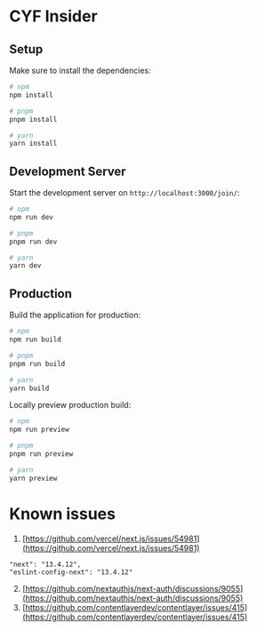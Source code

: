 # CYF Insider

## Setup

Make sure to install the dependencies:

```bash
# npm
npm install

# pnpm
pnpm install

# yarn
yarn install
```

## Development Server

Start the development server on `http://localhost:3000/join/`:

```bash
# npm
npm run dev

# pnpm
pnpm run dev

# yarn
yarn dev
```

## Production

Build the application for production:

```bash
# npm
npm run build

# pnpm
pnpm run build

# yarn
yarn build
```

Locally preview production build:

```bash
# npm
npm run preview

# pnpm
pnpm run preview

# yarn
yarn preview
```

# Known issues

1. [https://github.com/vercel/next.js/issues/54981](https://github.com/vercel/next.js/issues/54981)
```
"next": "13.4.12",
"eslint-config-next": "13.4.12"
```
2. [https://github.com/nextauthjs/next-auth/discussions/9055](https://github.com/nextauthjs/next-auth/discussions/9055)
3. [https://github.com/contentlayerdev/contentlayer/issues/415](https://github.com/contentlayerdev/contentlayer/issues/415)
